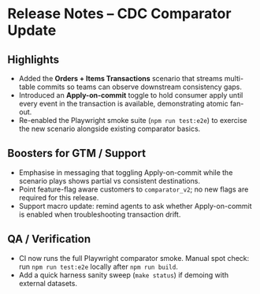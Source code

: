 # Release Notes – CDC Comparator Update

## Highlights
- Added the **Orders + Items Transactions** scenario that streams multi-table commits so teams can observe downstream consistency gaps.
- Introduced an **Apply-on-commit** toggle to hold consumer apply until every event in the transaction is available, demonstrating atomic fan-out.
- Re-enabled the Playwright smoke suite (`npm run test:e2e`) to exercise the new scenario alongside existing comparator basics.

## Boosters for GTM / Support
- Emphasise in messaging that toggling Apply-on-commit while the scenario plays shows partial vs consistent destinations.
- Point feature-flag aware customers to `comparator_v2`; no new flags are required for this release.
- Support macro update: remind agents to ask whether Apply-on-commit is enabled when troubleshooting transaction drift.

## QA / Verification
- CI now runs the full Playwright comparator smoke. Manual spot check: run `npm run test:e2e` locally after `npm run build`.
- Add a quick harness sanity sweep (`make status`) if demoing with external datasets.
